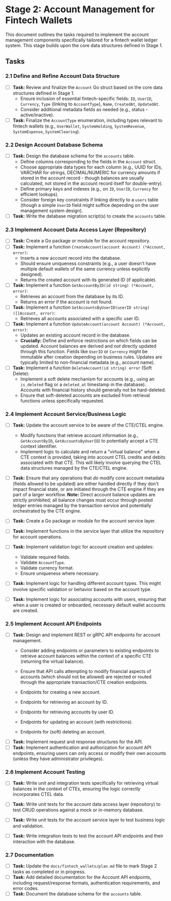 # Stage 2: Account Management for Fintech Wallets

This document outlines the tasks required to implement the account management components specifically tailored for a fintech wallet ledger system. This stage builds upon the core data structures defined in Stage 1.

## Tasks

### 2.1 Define and Refine Account Data Structure

- [ ] **Task:** Review and finalize the `Account` Go struct based on the core data structures defined in Stage 1.
    - Ensure inclusion of essential fintech-specific fields: `ID`, `UserID`, `Currency`, `Type` (linking to `AccountType`), `Name`, `CreatedAt`, `UpdatedAt`.
    - Consider additional metadata fields as needed (e.g., status - active/inactive).
- [ ] **Task:** Finalize the `AccountType` enumeration, including types relevant to fintech wallets (e.g., `UserWallet`, `SystemHolding`, `SystemRevenue`, `SystemExpense`, `SystemClearing`).

### 2.2 Design Account Database Schema

- [ ] **Task:** Design the database schema for the `accounts` table.
    - Define columns corresponding to the fields in the `Account` struct.
    - Choose appropriate data types for each column (e.g., UUID for IDs, VARCHAR for strings, DECIMAL/NUMERIC for currency amounts if stored in the account record - though balances are usually calculated, not stored in the account record itself for double-entry).
    - Define primary keys and indexes (e.g., on `ID`, `UserID`, `Currency` for efficient lookups).
    - Consider foreign key constraints if linking directly to a `users` table (though a simple `UserID` field might suffice depending on the user management system design).
- [ ] **Task:** Write the database migration script(s) to create the `accounts` table.

### 2.3 Implement Account Data Access Layer (Repository)

- [ ] **Task:** Create a Go package or module for the account repository.
- [ ] **Task:** Implement a function `CreateAccount(account Account) (*Account, error)`:
    - Inserts a new account record into the database.
    - Should ensure uniqueness constraints (e.g., a user doesn't have multiple default wallets of the same currency unless explicitly designed).
    - Returns the created account with its generated ID (if applicable).
- [ ] **Task:** Implement a function `GetAccountByID(id string) (*Account, error)`:
    - Retrieves an account from the database by its ID.
    - Returns an error if the account is not found.
- [ ] **Task:** Implement a function `GetAccountsByUserID(userID string) ([]Account, error)`:
    - Retrieves all accounts associated with a specific user ID.
- [ ] **Task:** Implement a function `UpdateAccount(account Account) (*Account, error)`:
    - Updates an existing account record in the database.
    - **Crucially:** Define and enforce restrictions on which fields can be updated. Account balances are derived and *not* directly updated through this function. Fields like `UserID` or `Currency` might be immutable after creation depending on business rules. Updates are typically limited to non-financial metadata (e.g., account name).
- [ ] **Task:** Implement a function `DeleteAccount(id string) error` (Soft Delete):
    - Implement a soft delete mechanism for accounts (e.g., using an `is_deleted` flag or a `deleted_at` timestamp in the database). Accounts with financial history should generally not be hard-deleted.
    - Ensure that soft-deleted accounts are excluded from retrieval functions unless specifically requested.

### 2.4 Implement Account Service/Business Logic

- [ ] **Task:** Update the account service to be aware of the CTE/CTEL engine.
    - Modify functions that retrieve account information (e.g., `GetAccountByID`, `GetAccountsByUserID`) to potentially accept a CTE context identifier.
    - Implement logic to calculate and return a "virtual balance" when a CTE context is provided, taking into account CTEL credits and debits associated with that CTE. This will likely involve querying the CTEL data structures managed by the CTE/CTEL engine.
- [ ] **Task:** Ensure that any operations that *do* modify core account metadata (fields allowed to be updated) are either handled directly if they don't impact financial state, or are initiated through the CTE engine if they are part of a larger workflow. **Note:** Direct account balance updates are strictly prohibited; all balance changes must occur through posted ledger entries managed by the transaction service and potentially orchestrated by the CTE engine.


- [ ] **Task:** Create a Go package or module for the account service layer.
- [ ] **Task:** Implement functions in the service layer that utilize the repository for account operations.
- [ ] **Task:** Implement validation logic for account creation and updates:
    - Validate required fields.
    - Validate `AccountType`.
    - Validate currency format.
    - Ensure uniqueness where necessary.
- [ ] **Task:** Implement logic for handling different account types. This might involve specific validation or behavior based on the account type.
- [ ] **Task:** Implement logic for associating accounts with users, ensuring that when a user is created or onboarded, necessary default wallet accounts are created.

### 2.5 Implement Account API Endpoints

- [ ] **Task:** Design and implement REST or gRPC API endpoints for account management.
    - Consider adding endpoints or parameters to existing endpoints to retrieve account balances within the context of a specific CTE (returning the virtual balance).
    - Ensure that API calls attempting to modify financial aspects of accounts (which should not be allowed) are rejected or routed through the appropriate transaction/CTE creation endpoints.


    - Endpoints for creating a new account.
    - Endpoints for retrieving an account by ID.
    - Endpoints for retrieving accounts by user ID.
    - Endpoints for updating an account (with restrictions).
    - Endpoints for (soft) deleting an account.
- [ ] **Task:** Implement request and response structures for the API.
- [ ] **Task:** Implement authentication and authorization for account API endpoints, ensuring users can only access or modify their own accounts (unless they have administrator privileges).

### 2.6 Implement Account Testing

- [ ] **Task:** Write unit and integration tests specifically for retrieving virtual balances in the context of CTEs, ensuring the logic correctly incorporates CTEL data.


- [ ] **Task:** Write unit tests for the account data access layer (repository) to test CRUD operations against a mock or in-memory database.
- [ ] **Task:** Write unit tests for the account service layer to test business logic and validation.
- [ ] **Task:** Write integration tests to test the account API endpoints and their interaction with the database.

### 2.7 Documentation

- [ ] **Task:** Update the `docs/fintech_wallets/plan.md` file to mark Stage 2 tasks as completed or in progress.
- [ ] **Task:** Add detailed documentation for the Account API endpoints, including request/response formats, authentication requirements, and error codes.
- [ ] **Task:** Document the database schema for the `accounts` table.